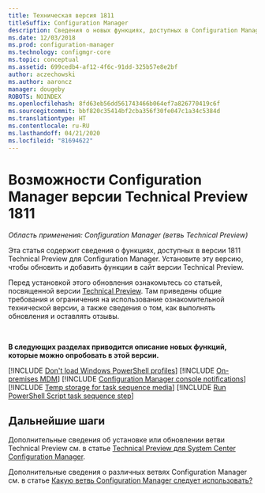 ```yaml
---
title: Техническая версия 1811
titleSuffix: Configuration Manager
description: Сведения о новых функциях, доступных в Configuration Manager версии 1811 ветви Technical Preview.
ms.date: 12/03/2018
ms.prod: configuration-manager
ms.technology: configmgr-core
ms.topic: conceptual
ms.assetid: 699cedb4-af12-4f6c-91dd-325b57e8e2bf
author: aczechowski
ms.author: aaroncz
manager: dougeby
ROBOTS: NOINDEX
ms.openlocfilehash: 8fd63eb56dd561743466b064ef7a826770419c6f
ms.sourcegitcommit: bbf820c35414bf2cba356f30fe047c1a34c5384d
ms.translationtype: HT
ms.contentlocale: ru-RU
ms.lasthandoff: 04/21/2020
ms.locfileid: "81694622"
---
```

# <a name="capabilities-in-configuration-manager-technical-preview-version-1811"></a>Возможности Configuration Manager версии Technical Preview 1811 

*Область применения: Configuration Manager (ветвь Technical Preview)*

Эта статья содержит сведения о функциях, доступных в версии 1811 Technical Preview для Configuration Manager. Установите эту версию, чтобы обновить и добавить функции в сайт версии Technical Preview. 

Перед установкой этого обновления ознакомьтесь со статьей, посвященной версии [Technical Preview](technical-preview.md). Там приведены общие требования и ограничения на использование ознакомительной технической версии, а также сведения о том, как выполнять обновления и оставлять отзывы.     


<!--  Known Issues Template
## Known issues 

[!INCLUDE [known issue title](includes/known-issue-bugid.md)]

-->



<br>

**В следующих разделах приводится описание новых функций, которые можно опробовать в этой версии.**  

[!INCLUDE [Don't load Windows PowerShell profiles](includes/1811/1359239.md)]
[!INCLUDE [On-premises MDM](includes/1811/1359124.md)]
[!INCLUDE [Configuration Manager console notifications](includes/1811/1318035.md)]
[!INCLUDE [Temp storage for task sequence media](includes/1811/1359388.md)]
[!INCLUDE [Run PowerShell Script task sequence step](includes/1811/1359389.md)]



## <a name="next-steps"></a>Дальнейшие шаги

Дополнительные сведения об установке или обновлении ветви Technical Preview см. в статье [Technical Preview для System Center Configuration Manager](technical-preview.md).    

Дополнительные сведения о различных ветвях Configuration Manager см. в статье [Какую ветвь Configuration Manager следует использовать?](../understand/which-branch-should-i-use.md)
